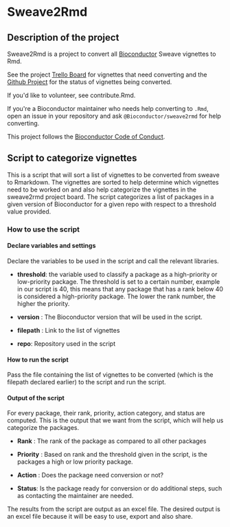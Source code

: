 # Sweave2Rmd
## Description of the project

Sweave2Rmd is a project to convert all [Bioconductor](https://bioconductor.org)
Sweave vignettes to Rmd.

See the project [Trello Board](https://trello.com/b/nJHqzR1j/bioconductor-vignettes-rnw-rmd-project)
for vignettes that need converting and the [Github Project](https://github.com/orgs/Bioconductor/projects/2)
for the status of vignettes being converted. 

If you'd like to volunteer, see contribute.Rmd.

If you're a Bioconductor maintainer who needs help converting to `.Rmd`,
open an issue in your repository and ask `@Bioconductor/sweave2rmd` for
help converting.

This project follows the [Bioconductor Code of
Conduct](https://bioconductor.github.io/bioc_coc_multilingual/).

## Script to categorize vignettes

This is a script that will sort a list of vignettes to be converted from sweave
to Rmarkdown. The vignettes are sorted to help determine which vignettes need to be
worked on and also help categorize the vignettes in the sweave2rmd project
board. The script categorizes a list of packages in a given version of
Bioconductor for a given repo with respect to a threshold value provided.

### How to use the script

#### Declare variables and settings

Declare the variables to be used in the script and call the relevant libraries.

- **threshold**: the variable used to classify a package as a
high-priority or low-priority package. The threshold is set to a certain number,
example in our script is 40, this means that any package that has a rank below
40 is considered a high-priority package. The lower the rank number, the higher
the priority.

- **version** : The Bioconductor version that will be used in the script.

- **filepath** : Link to the list of vignettes

- **repo**: Repository used in the script

#### How to run the script

Pass the file containing the list of vignettes to be converted (which is the
filepath declared earlier) to the script and run the script.

#### Output of the script

For every package, their rank, priority, action category, and status are
computed. This is the output that we want from the script, which will help us
categorize the packages.

-  **Rank** : The rank of the package as compared to all other packages

-  **Priority** : Based on rank and the threshold given in the script, is the
packages a high or low priority package.

-  **Action** : Does the package need conversion or not?

- **Status**: Is the package ready for conversion or do additional steps, such 
as contacting the maintainer are needed.

The results from the script are output as an excel file. The desired output is
an excel file because it will be easy to use, export and also share.
